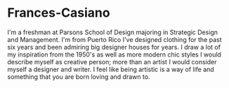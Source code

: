 # Frances-Casiano
I'm a freshman at Parsons School of Design majoring in Strategic Design and Management. 
I'm from Puerto Rico
I've designed clothing for the past six years and been admiring big designer houses for years.
I draw a lot of my inspiration from the 1950's as well as more modern chic styles
I would describe myself as creative person; more than an artist I would consider myself a designer and writer. I feel like being artistic is a way of life and something that you are born loving and drawn to. 

